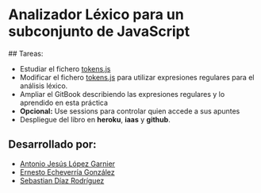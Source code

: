 # Analizador Léxico para un subconjunto de JavaScript

## Tareas:
  - Estudiar el fichero [tokens.js](https://github.com/douglascrockford/TDOP/blob/master/tokens.js)
  - Modificar el fichero [tokens.js](https://github.com/douglascrockford/TDOP/blob/master/tokens.js) para utilizar expresiones regulares para el análisis léxico.
  - Ampliar el GitBook describiendo las expresiones regulares y lo aprendido en esta práctica
  - **Opcional:** Use sessions para controlar quien accede a sus apuntes
  - Despliegue del libro en **heroku**, **iaas** y **github**.

## Desarrollado por:

  * [Antonio Jesús López Garnier](https://antoniogarnier.github.io)
  * [Ernesto Echeverría González](https://akaibf.github.io/)
  * [Sebastian Díaz Rodríguez](https://alu0100893649.github.io/)
